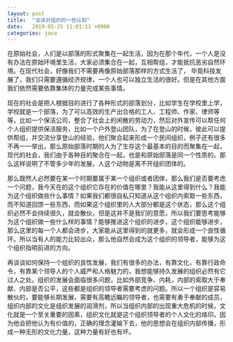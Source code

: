 ```yaml
---
layout: post
title:  "谈谈对组织的一些认知"
date:   2019-05-25 11:01:11 +0900
categories: java
---
```


在原始社会，人们是以部落的形式聚集在一起生活，因为在那个年代，一个人是没有办法在原始环境里生活，大家必须集合在一起，互相帮组，才能抵抗恶劣自然环境。在现代社会，好像我们不需要再像原始部落那样的方式生活了， 毕竟科技发展了，我们只需要遵循经济规律，一个人也可以独立生活的很好。但是在其他方面我们依然需要依靠集体的力量完成某些事情。

现在的社会是把人根据目的进行了各种形式的部落划分，比如学生在学校里上学，学校就是一个部落，为了可以高效的生产出合格的工人、工程师、作家、律师等等，比如一个保洁公司，整合了社会上的闲散的劳动力，然后对外宣传可以帮任何个人组织提供保洁服务，比如一个户外登山团队，为了在登山的时候，彼此可以提供帮组，并交流分享登山的经验，他们聚合起来形成一个民间组织，例子还有很多不再一一举出，那么原始部落时期的人为了生存这个最基本的目的而聚集在一起，现代的社会，我们由于各种目的聚合在一起，也是和原始部落是同一个性质的。那么这样说明了不管多少年的发展，人这个动物是离不开组织团体的。

那么既然人必然要在某一个时期要属于某一个组织或者团体，那么我们是否要考虑一个问题，我今天在的这个组织它存在的价值在哪里？我能从这里得到什么？我能为这个组织做些什么事情？如果我们都很自私只知道从这个组织内索取一些东西，而不知道回馈一些东西，而如果这个组织里的人大部分都是这个状态，那么这个组织必然不会持续很久，就会散伙，但是这并不是我们的意愿，所以我们要思考能够为这个组织做一些什么样的事情？能够推进这个组织的进步，这个组织能够进步，那么这里的每一个人都会进步，大家能从这里得到的就更多，就会形成一个良性循环。所以当有人的能力比较出众，那么他自然会成为这个组织的领导者，能够为这个组织指明前进的方向。

再谈谈如何保持一个组织的良性发展，我们有很多的办法，有靠文化，有靠行政命令，有靠某个领导人的个人威严和人格魅力的，我想能够持久发展的组织必然有它过人之处。组织的发展会面临很多问题，比如外部竞争、内耗，内部的索取大于奉献、内部是否公平，这些都是组织的领导者需要考虑的问题。所以一个组织是容易散伙的，要能够长期发展，需要有高瞻远瞩的领导者，也需要有勇于奉献的成员，组织内部的文化是组织发展的润滑剂，所以当组织内部的出现重大危机的时候，文化就是一个至关重要的因素，组织文化就是这个组织领导者的个人文化的烙印。因为他会把他认为有价值的，正确的理念灌输下去，他的思想会在组织内部传播，形成一种无形的文化力量，这种力量有好也有坏。
